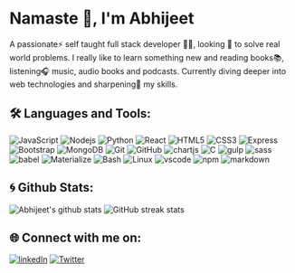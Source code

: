 # Namaste 🙏️, I'm Abhijeet

A passionate⚡️ self taught full stack developer 👨‍💻, looking 👀️ to solve real world problems. I really like to learn something new and reading books📚, listening🎧️ music, audio books and podcasts. Currently diving deeper into web technologies and sharpening🔪 my skills.

## 🛠️ Languages and Tools:
![JavaScript](https://img.shields.io/badge/JavaScript-black?style=flat-square&logo=javascript)
![Nodejs](https://img.shields.io/badge/Nodejs-black?style=flat-square&logo=Node.js)
![Python](https://img.shields.io/badge/-Python-black?style=flat-square&logo=Python)
![React](https://img.shields.io/badge/-React-black?style=flat-square&logo=react)
![HTML5](https://img.shields.io/badge/-HTML5-black?style=flat-square&logo=html5&logoColor=E34F26)
![CSS3](https://img.shields.io/badge/-CSS3-black?style=flat-square&logo=css3&logoColor=1572B6)
![Express](https://img.shields.io/badge/-Express.js-black?style=flat-square&logo=Express)
![Bootstrap](https://img.shields.io/badge/-Bootstrap-black?style=flat-square&logo=bootstrap)
![MongoDB](https://img.shields.io/badge/-MongoDB-black?style=flat-square&logo=mongodb)
![Git](https://img.shields.io/badge/-Git-black?style=flat-square&logo=git)
![GitHub](https://img.shields.io/badge/-GitHub-black?style=flat-square&logo=github)
![chartjs](https://img.shields.io/badge/-Chart.js-black?style=flat-square)
![C](https://img.shields.io/badge/-C_language-black?style=flat-square&logo=c)
![gulp](https://img.shields.io/badge/-Gulp-black?style=flat-square&logo=gulp)
![sass](https://img.shields.io/badge/-SASS-black?style=flat-square&logo=Sass)
![babel](https://img.shields.io/badge/-Babel-black?style=flat-square&logo=Babel)
![Materialize](https://img.shields.io/badge/-Materialize_CSS-black?style=flat-square&logo=Materialize)
![Bash](https://img.shields.io/badge/-CLI-black?style=flat-square&logo=GNU-Bash)
![Linux](https://img.shields.io/badge/-Linux-black?style=flat-square&logo=Linux)
![vscode](https://img.shields.io/badge/-VS_Code-black?style=flat-square&logo=visual-studio-code&logoColor=007ACC)
![npm](https://img.shields.io/badge/-npm-black?style=flat-square&logo=npm)
![markdown](https://img.shields.io/badge/-Markdown-black?style=flat-square&logo=markdown)




## 🌀 Github Stats:
  
![Abhijeet's github stats](https://github-readme-stats.vercel.app/api?username=abhijeet199&show_icons=true&title_color=fff&icon_color=79ff97&text_color=9f9f9f&bg_color=151515)
![GitHub streak stats](https://github-readme-streak-stats.herokuapp.com/?user=abhijeet199&theme=dark)  

## 🌐 Connect with me on:
[![linkedIn](https://img.shields.io/badge/LinkedIn-0077B5?style=flat-square&logo=linkedin&logoColor=white)](https://www.linkedin.com/in/abhijeet-dev/)
[![Twitter](https://img.shields.io/badge/Twitter-1DA1F2?style=flat-square&logo=twitter&logoColor=white)](https://twitter.com/ItsAbhijeetDev)
